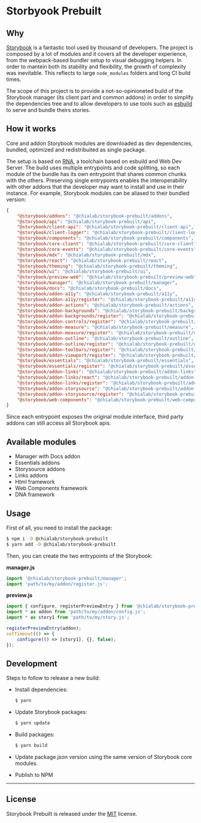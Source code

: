 # Storbyook Prebuilt

## Why

[Storybook](https://storybook.js.org/) is a fantastic tool used by thousand of developers. The project is composed by a lot of modules and it covers all the developer experience, from the webpack-based bundler setup to visual debugging helpers. In order to mantein both its stability and flexibility, the growth of complexity was inevitable. This reflects to large `node_modules` folders and long CI build times.

The scope of this project is to provide a not-so-opinioneted build of the Storybook manager (its client part and common addons) in order to simplify the dependencies tree and to allow developers to use tools such as [esbuild](https://esbuild.github.io/) to serve and bundle theirs stories.

## How it works

Core and addon Storybook modules are downloaded as dev dependencies, bundled, optimized and redistribuited as single package.

The setup is based on [RNA](https://github.com/chialab/rna), a toolchain based on esbuild and Web Dev Server. The build uses multiple entrypoints and code splitting, so each module of the bundle has its own entrypoint that shares common chunks with the others. Preserving single entrypoints enables the interoperability with other addons that the developer may want to install and use in their instance. For example, Storybook modules can be aliased to their bundled version:

```json
{
    "@storybook/addons": "@chialab/storybook-prebuilt/addons",
    "@storybook/api": "@chialab/storybook-prebuilt/api",
    "@storybook/client-api": "@chialab/storybook-prebuilt/client-api",
    "@storybook/client-logger": "@chialab/storybook-prebuilt/client-logger",
    "@storybook/components": "@chialab/storybook-prebuilt/components",
    "@storybook/core-client": "@chialab/storybook-prebuilt/core-client",
    "@storybook/core-events": "@chialab/storybook-prebuilt/core-events",
    "@storybook/mdx": "@chialab/storybook-prebuilt/mdx",
    "@storybook/react": "@chialab/storybook-prebuilt/react",
    "@storybook/theming": "@chialab/storybook-prebuilt/theming",
    "@storybook/ui": "@chialab/storybook-prebuilt/ui",
    "@storybook/preview-web": "@chialab/storybook-prebuilt/preview-web",
    "@storybook/manager": "@chialab/storybook-prebuilt/manager",
    "@storybook/docs": "@chialab/storybook-prebuilt/docs",
    "@storybook/addon-a11y": "@chialab/storybook-prebuilt/a11y",
    "@storybook/addon-a11y/register": "@chialab/storybook-prebuilt/a11y/register",
    "@storybook/addon-actions": "@chialab/storybook-prebuilt/actions",
    "@storybook/addon-backgrounds": "@chialab/storybook-prebuilt/backgrounds",
    "@storybook/addon-backgrounds/register": "@chialab/storybook-prebuilt/backgrounds/register",
    "@storybook/addon-controls/register": "@chialab/storybook-prebuilt/controls/register",
    "@storybook/addon-measure": "@chialab/storybook-prebuilt/measure",
    "@storybook/addon-measure/register": "@chialab/storybook-prebuilt/measure/register",
    "@storybook/addon-outline": "@chialab/storybook-prebuilt/outline",
    "@storybook/addon-outline/register": "@chialab/storybook-prebuilt/outline/register",
    "@storybook/addon-toolbars/register": "@chialab/storybook-prebuilt/toolbars/register",
    "@storybook/addon-viewport/register": "@chialab/storybook-prebuilt/viewport/register",
    "@storybook/essentials": "@chialab/storybook-prebuilt/essentials",
    "@storybook/essentials/register": "@chialab/storybook-prebuilt/essentials/register",
    "@storybook/addon-links": "@chialab/storybook-prebuilt/addon-links",
    "@storybook/addon-links/react": "@chialab/storybook-prebuilt/addon-links/react",
    "@storybook/addon-links/register": "@chialab/storybook-prebuilt/addon-links/register",
    "@storybook/addon-storysource": "@chialab/storybook-prebuilt/addon-storysource",
    "@storybook/addon-storysource/register": "@chialab/storybook-prebuilt/addon-storysource/register",
    "@storybook/web-components": "@chialab/storybook-prebuilt/web-components"
}
```

Since each entrypoint exposes the original module interface, third party addons can still access all Storybook apis.

## Available modules

* Manager with Docs addon
* Essentials addons
* Storysource addons
* Links addons
* Html framework
* Web Components framework
* DNA framework

## Usage

First of all, you need to install the package:

```sh
$ npm i -D @chialab/storybook-prebuilt
$ yarn add -D @chialab/storybook-prebuilt
```

Then, you can create the two entrypoints of the Storybook:

**manager.js**
```js
import '@chialab/storybook-prebuilt/manager';
import 'path/to/my/addon/register.js';
```

**preview.js**
```js
import { configure, registerPreviewEntry } from '@chialab/storybook-prebuilt/web-components';
import * as addon from 'path/to/my/addon/config.js';
import * as story1 from 'path/to/my/story.js';

registerPreviewEntry(addon);
setTimeout(() => {
    configure(() => [story1], {}, false);
});
```

## Development

Steps to follow to release a new build:

* Install dependencies:

    ```sh
    $ yarn
    ```

* Update Storybook packages:

    ```sh
    $ yarn update
    ```

* Build packages:

    ```sh
    $ yarn build
    ```

* Update package.json version using the same version of Storybook core modules.

* Publish to NPM

---

## License

Storybook Prebuilt is released under the [MIT](https://github.com/chialab/storybook-prebuilt/blob/main/LICENSE) license.
